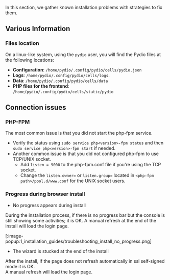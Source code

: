 In this section, we gather known installation problems with strategies to fix them.

## Various Information

### Files location

On a linux-like system, using the `pydio` user, you will find the Pydio files at the following locations:

- **Configuration**: `/home/pydio/.config/pydio/cells/pydio.json`
- **Logs**: `/home/pydio/.config/pydio/cells/logs`.
- **Data**: `/home/pydio/.config/pydio/cells/data`
- **PHP files for the frontend**: `/home/pydio/.config/pydio/cells/static/pydio`

## Connection issues

### PHP-FPM

The most common issue is that you did not start the php-fpm service.

- Verify the status using `sudo service php<version>-fpm status` and then `sudo service php<version>-fpm start` if needed.
- Another common issue is that you did not configured php-fpm to use TCP/UNIX socket.
   - Add `listen = 9000` to the php-fpm.conf file if you're using the TCP socket.
   - Change the `listen.owner=` or `listen.group=` located in `<php-fpm path>/pool.d/www.conf` for the UNIX socket users.

### Progress during browser install

- No progress appears during install

During the installation process, if there is no progress bar but the console is still showing some activities; it is OK. A manual refresh at the end of the install will load the login page.

[:image-popup:1_installation_guides/troubleshooting_install_no_progress.png]

- The wizard is stucked at the end of the install

After the install, if the page does not refresh automatically in ssl self-signed mode it is OK.  
A manual refresh will load the login page.
